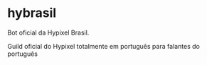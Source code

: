 # hybrasil

Bot oficial da Hypixel Brasil.

Guild oficial do Hypixel totalmente em português para falantes do português
